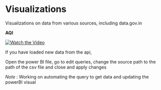 # Visualizations
Visualizations on data from various sources, including data.gov.in

**AQI**


[![Watch the Video](https://youtu.be/6X9Y2pAqCqU)](https://youtu.be/6X9Y2pAqCqU)

If you have loaded new data from the api,

Open the power BI file, go to edit queries, change the source path to the path of the csv file and close and apply changes



*Note* : Working on automating the query to get data and updating the powerBI visual
